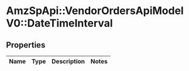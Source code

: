 # AmzSpApi::VendorOrdersApiModelV0::DateTimeInterval

## Properties
Name | Type | Description | Notes
------------ | ------------- | ------------- | -------------

